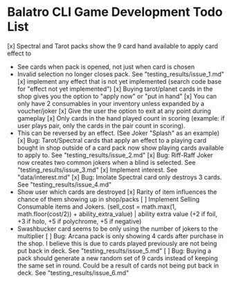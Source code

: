 # Balatro CLI Game Development Todo List

[x] Spectral and Tarot packs show the 9 card hand available to apply card effect to
 - See cards when pack is opened, not just when card is chosen
 - Invalid selection no longer closes pack. See "testing_results/issue_1.md"
[x] implement any effect that is not yet implemented (search code base for "effect not yet implemented")
[x] Buying tarot/planet cards in the shop gives you the option to "apply now" or "put in hand"
[x] You can only have 2 consumables in your inventory unless expanded by a voucher/joker
[x] Give the user the option to exit at any point during gameplay
[x] Only cards in the hand played count in scoring (example: if user plays pair, only the cards in the pair count in scoring).
 - This can be reversed by an effect. (See Joker "Splash" as an example)
[x] Bug: Tarot/Spectral cards that apply an effect to a playing card bought in shop outside of a card pack now show playing cards available to apply to. See "testing_results/issue_2.md"
[x] Bug: Riff-Raff Joker now creates two common jokers when a blind is selected. See "testing_results/issue_3.md"
[x] Implement interest. See "data/interest.md" 
[x] Bug: Imolate Spectral card only destroys 3 cards. See "testing_results/issue_4.md"
 - Show user which cards are destroyed
[x] Rarity of item influences the chance of them showing up in shop/packs
[ ] Implement Selling Consumable items and Jokers. (sell_cost = math.max(1, math.floor(cost/2)) + ability_extra_value) | ability extra value  (+2 if foil, +3 if holo, +5 if polychrome, +5 if negative)
 - Swashbucker card seems to be only using the number of jokers to the multiplier
[ ] Bug: Arcana pack is only showing 4 cards after purchase in the shop. I believe this is due to cards played previously are not being put back in deck. See "testing_results/issue_5.md"
[ ] Bug: Buying a pack should generate a new random set of 9 cards instead of keeping the same set in round. Could be a result of cards not being put back in deck. See "testing_results/issue_6.md"